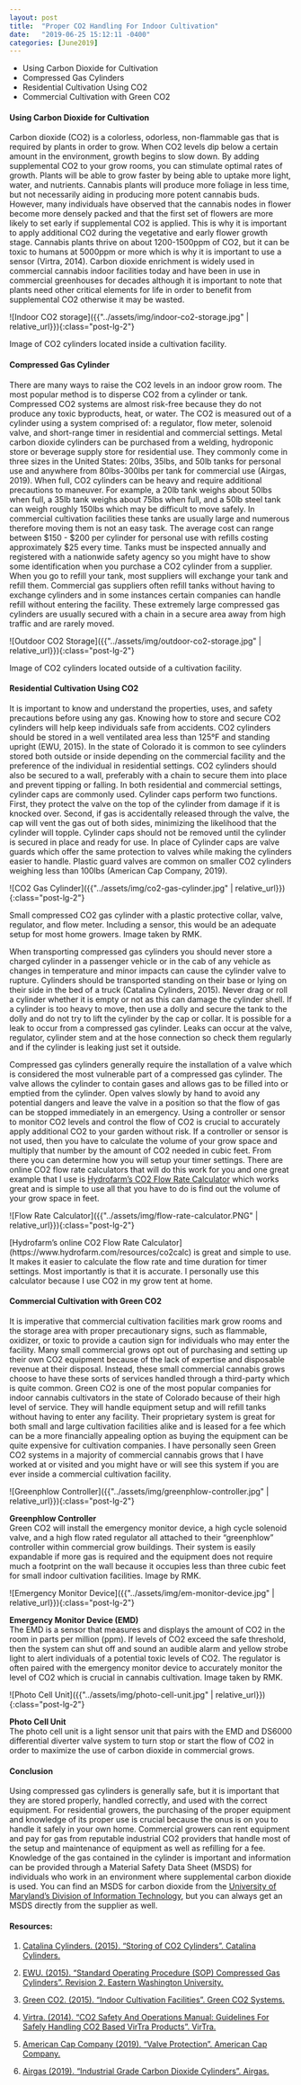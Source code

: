 ```yaml
---
layout: post
title:  "Proper CO2 Handling For Indoor Cultivation"
date:   "2019-06-25 15:12:11 -0400"
categories: [June2019]
---
```



* Using Carbon Dioxide for Cultivation
* Compressed Gas Cylinders
* Residential Cultivation Using CO2
* Commercial Cultivation with Green CO2


#### Using Carbon Dioxide for Cultivation
Carbon dioxide (CO2) is a colorless, odorless, non-flammable gas that is required by plants in order to grow. When CO2 levels dip below a certain amount in the environment, growth begins to slow down. By adding supplemental CO2 to your grow rooms, you can stimulate optimal rates of growth. Plants will be able to grow faster by being able to uptake more light, water, and nutrients. Cannabis plants will produce more foliage in less time, but not necessarily aiding in producing more potent cannabis buds. However, many individuals have observed that the cannabis nodes in flower become more densely packed and that the first set of flowers are more likely to set early if supplemental CO2 is applied. This is why it is important to apply additional CO2 during the vegetative and early flower growth stage. Cannabis plants thrive on about 1200-1500ppm of CO2, but it can be toxic to humans at 5000ppm or more which is why it is important to use a sensor (Virtra, 2014). Carbon dioxide enrichment is widely used in commercial cannabis indoor facilities today and have been in use in commercial greenhouses for decades although it is important to note that plants need other critical elements for life in order to benefit from supplemental CO2 otherwise it may be wasted. 

![Indoor CO2 storage]({{"../assets/img/indoor-co2-storage.jpg" | relative_url}}){:class="post-lg-2"}
<div class="text-center blog-caption">
Image of CO2 cylinders located inside a cultivation facility. 
</div>

#### Compressed Gas Cylinder
There are many ways to raise the CO2 levels in an indoor grow room. The most popular method is to disperse CO2 from a cylinder or tank. Compressed CO2 systems are almost risk-free because they do not produce any toxic byproducts, heat, or water. The CO2 is measured out of a cylinder using a system comprised of: a regulator, flow meter, solenoid valve, and short-range timer in residential and commercial settings.  Metal carbon dioxide cylinders can be purchased from a welding, hydroponic store or beverage supply store for residential use. They commonly come in three sizes in the United States: 20lbs, 35lbs, and 50lb tanks for personal use and anywhere from 80lbs-300lbs per tank for commercial use (Airgas, 2019). When full, CO2 cylinders can be heavy and require additional precautions to maneuver. For example, a 20lb tank weighs about 50lbs when full, a 35lb tank weighs about 75lbs when full, and a 50lb steel tank can weigh roughly 150lbs which may be difficult to move safely. In commercial cultivation facilities these tanks are usually large and numerous therefore moving them is not an easy task. The average cost can range between $150 - $200 per cylinder for personal use with refills costing approximately $25 every time. Tanks must be inspected annually and registered with a nationwide safety agency so you might have to show some identification when you purchase a CO2 cylinder from a supplier. When you go to refill your tank, most suppliers will exchange your tank and refill them. Commercial gas suppliers often refill tanks without having to exchange cylinders and in some instances certain companies can handle refill without entering the facility. These extremely large compressed gas cylinders are usually secured with a chain in a secure area away from high traffic and are rarely moved. 

![Outdoor CO2 Storage]({{"../assets/img/outdoor-co2-storage.jpg" | relative_url}}){:class="post-lg-2"}
<div class="text-center blog-caption">
Image of CO2 cylinders located outside of a cultivation facility. 
</div>

#### Residential Cultivation Using CO2
It is important to know and understand the properties, uses, and safety precautions before using any gas. Knowing how to store and secure CO2 cylinders will help keep individuals safe from accidents. CO2 cylinders should be stored in a well ventilated area less than 125°F and standing upright (EWU, 2015). In the state of Colorado it is common to see cylinders stored both outside or inside depending on the commercial facility and the preference of the individual in residential settings. CO2 cylinders should also be secured to a wall, preferably with a chain to secure them into place and prevent tipping or falling. In both residential and commercial settings, cylinder caps are commonly used. Cylinder caps perform two functions. First, they protect the valve on the top of the cylinder from damage if it is knocked over. Second, if gas is accidentally released through the valve, the cap will vent the gas out of both sides, minimizing the likelihood that the cylinder will topple. Cylinder caps should not be removed until the cylinder is secured in place and ready for use. In place of Cylinder caps are valve guards which offer the same protection to valves while making the cylinders easier to handle. Plastic guard valves are common on smaller CO2 cylinders weighing less than 100lbs (American Cap Company, 2019). 

![CO2 Gas Cylinder]({{"../assets/img/co2-gas-cylinder.jpg" | relative_url}}){:class="post-lg-2"}
<div class="text-center blog-caption">
Small compressed CO2 gas cylinder with a plastic protective collar, valve, regulator, and flow meter. Including a sensor, this would be an adequate setup for most home growers. Image taken by RMK. 
</div>

When transporting compressed gas cylinders you should never store a charged cylinder in a passenger vehicle or in the cab of any vehicle as changes in temperature and minor impacts can cause the cylinder valve to rupture. Cylinders should be transported standing on their base or lying on their side in the bed of a truck (Catalina Cylinders, 2015). Never drag or roll a cylinder whether it is empty or not as this can damage the cylinder shell. If a cylinder is too heavy to move, then use a dolly and secure the tank to the dolly and do not try to lift the cylinder by the cap or collar. It is possible for a leak to occur from a compressed gas cylinder. Leaks can occur at the valve, regulator, cylinder stem and at the hose connection so check them regularly and if the cylinder is leaking just set it outside.

Compressed gas cylinders generally require the installation of a valve which is considered the most vulnerable part of a compressed gas cylinder. The valve allows the cylinder to contain gases and allows gas to be filled into or emptied from the cylinder. Open valves slowly by hand to avoid any potential dangers and leave the valve in a position so that the flow of gas can be stopped immediately in an emergency. Using a controller or sensor to monitor CO2 levels and control the flow of CO2 is crucial to accurately apply additional CO2 to your garden without risk. If a controller or sensor is not used, then you have to calculate the volume of your grow space and multiply that number by the amount of CO2 needed in cubic feet. From there you can determine how you will setup your timer settings. There are online CO2 flow rate calculators that will do this work for you and one great example that I use is [Hydrofarm’s CO2 Flow Rate Calculator](https://www.hydrofarm.com/resources/co2calc) which works great and is simple to use all that you have to do is find out the volume of your grow space in feet. 

![Flow Rate Calculator]({{"../assets/img/flow-rate-calculator.PNG" | relative_url}}){:class="post-lg-2"}
<div class="text-center blog-caption">
[Hydrofarm’s online CO2 Flow Rate Calculator](https://www.hydrofarm.com/resources/co2calc) is great and simple to use. It makes it easier to calculate the flow rate and time duration for timer settings. Most importantly is that it is accurate. I personally use this calculator because I use CO2 in my grow tent at home. 
</div>

#### Commercial Cultivation with Green CO2
It is imperative that commercial cultivation facilities mark grow rooms and the storage area with proper precautionary signs, such as flammable, oxidizer, or toxic to provide a caution sign for individuals who may enter the facility. Many small commercial grows opt out of purchasing and setting up their own CO2 equipment because of the lack of expertise and disposable revenue at their disposal. Instead, these small commercial cannabis grows choose to have these sorts of services handled through a third-party which is quite common. Green CO2 is one of the most popular companies for indoor cannabis cultivators in the state of Colorado because of their high level of service. They will handle equipment setup and will refill tanks without having to enter any facility. Their proprietary system is great for both small and large cultivation facilities alike and is leased for a fee which can be a more financially appealing option as buying the equipment can be quite expensive for cultivation companies. I have personally seen Green CO2 systems in a majority of commercial cannabis grows that I have worked at or visited and you might have or will see this system if you are ever inside a commercial cultivation facility. 

![Greenphlow Controller]({{"../assets/img/greenphlow-controller.jpg" | relative_url}}){:class="post-lg-2"}
<div class="text-center blog-caption">
<b>Greenphlow Controller</b><br>
Green CO2 will install the emergency monitor device, a high cycle solenoid valve, and a high flow rated regulator all attached to their “greenphlow” controller within commercial grow buildings. Their system is easily expandable if more gas is required and the equipment does not require much a footprint on the wall because it occupies less than three cubic feet for small indoor cultivation facilities. Image by RMK.
</div>

![Emergency Monitor Device]({{"../assets/img/em-monitor-device.jpg" | relative_url}}){:class="post-lg-2"}
<div class="text-center blog-caption">
<b>Emergency Monitor Device (EMD)</b><br>
The EMD is a sensor that measures and displays the amount of CO2 in the room in parts per million (ppm). If levels of CO2 exceed the safe threshold, then the system can shut off and sound an audible alarm and yellow strobe light to alert individuals of a potential toxic levels of CO2. The regulator is often paired with the emergency monitor device to accurately monitor the level of CO2 which is crucial in cannabis cultivation.
Image taken by RMK. 
</div>

![Photo Cell Unit]({{"../assets/img/photo-cell-unit.jpg" | relative_url}}){:class="post-lg-2"}
<div class="text-center blog-caption">
<b>Photo Cell Unit</b><br>
The photo cell unit is a light sensor unit that pairs with the EMD and DS6000 differential diverter valve system to turn stop or start the flow of CO2 in order to maximize the use of carbon dioxide in commercial grows. 
</div>

#### Conclusion
Using compressed gas cylinders is generally safe, but it is important that they are stored properly, handled correctly, and used with the correct equipment. For residential growers, the purchasing of the proper equipment and knowledge of its proper use is crucial because the onus is on you to handle it safely in your own home. Commercial growers can rent equipment and pay for gas from reputable industrial CO2 providers that handle most of the setup and maintenance of equipment as well as refilling for a fee. Knowledge of the gas contained in the cylinder is important and information can be provided through a Material Safety Data Sheet (MSDS) for individuals who work in an environment where supplemental carbon dioxide is used. You can find an MSDS for carbon dioxide from the [University of Maryland’s Division of Information Technology](http://terpconnect.umd.edu/~choi/MSDS/Airgas/CARBON%20DIOXIDE.pdf), but you can always get an MSDS directly from the supplier as well.

#### Resources:
1. <a href="https://www.catalinacylinders.com/faqs/storing-of-co2-cylinders/">Catalina Cylinders. (2015). “Storing of CO2 Cylinders”. Catalina Cylinders.</a>

2. <a href="https://access.ewu.edu/Documents/HRRR/ehs/Procedures/Gas%2520Cylinder%2520SOP%252003312016.pdf">EWU. (2015). “Standard Operating Procedure (SOP)
Compressed Gas Cylinders”. Revision 2. Eastern Washington University.</a>

3. <a href="https://www.greenco2systems.com/wp-content/uploads/2018/05/GreenCo2-Brochure_Cultivation_FINAL.pdf">Green CO2. (2015). “Indoor Cultivation Facilities”. Green CO2 Systems.</a>

4. <a href="https://www.virtra.com/PDF/Manuals/Production/co2safetyguide.pdf">Virtra. (2014). “CO2 Safety And Operations Manual: Guidelines For Safely Handling CO2 Based VirTra Products”. VirTra.</a>

5. <a href="https://www.americap-mfg.com/valve-protection.html">American Cap Company (2019). “Valve Protection”. American Cap Company.</a>

6. <a href="http://www.airgas.com/p/CD%2050">Airgas (2019). “Industrial Grade Carbon Dioxide Cylinders”. Airgas.</a>
